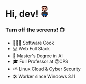 <h1 align="left">Hi, dev! <img src="gif_fred_d.gif" width="25px"></h1>

###  Turn off the screens! 📺

- 👨🏻‍🍳 Software Cook<br>
- 💻 Web Full Stack<br>
- 🤖 Master's Degree in AI<br>
- 🎓 Full Professor at @CPS<br>
- ⛅ Linux Cloud & Cyber Security<br>
- 🛠️ Worker since Windows 3.11<br>
